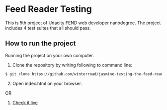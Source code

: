 # Feed Reader Testing

This is 5th project of Udacity FEND web developer nanodegree. The project includes 4 test suites that all should pass.

## How to run the project

Running the project on your own computer.

1. Clone the repository by writing following to command line:

```sh
$ git clone https://github.com/winterroad/jasmine-testing-the-feed-reader.git
```

2. Open index.html on your browser.

OR

1. [Check it live](https://winterroad.github.io/feed-reader/)
